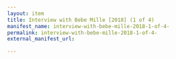 ```yaml
---
layout: item
title: Interview with Bebe Mille [2018] (1 of 4)
manifest_name: interview-with-bebe-mille-2018-1-of-4-
permalink: interview-with-bebe-mille-2018-1-of-4-
external_manifest_url: 

---
```

<!-- Add an essay or interpretive material below this line,
using HTML or markdown.  Do not modify this file above this line -->
